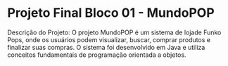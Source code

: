 # Projeto Final Bloco 01 - MundoPOP
Descrição do Projeto:
O projeto MundoPOP é um sistema de lojade Funko Pops, onde os usuários podem visualizar, buscar, comprar produtos e finalizar suas compras. 
O sistema foi desenvolvido em Java e utiliza conceitos fundamentais de programação orientada a objetos.
